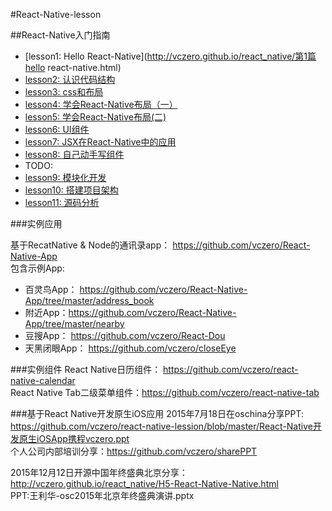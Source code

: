 #React-Native-lesson

##React-Native入门指南

+ [lesson1: Hello React-Native](http://vczero.github.io/react_native/第1篇hello react-native.html)
+ [lesson2: 认识代码结构](http://vczero.github.io/react_native/第2篇认识代码结构.html)
+ [lesson3: css和布局](http://vczero.github.io/react_native/第3篇css和布局.html)
+ [lesson4: 学会React-Native布局（一）](http://vczero.github.io/react_native/第4篇学会react-native布局.html)
+ [lesson5: 学会React-Native布局(二)](http://vczero.github.io/react_native/第4篇react-native布局实战（二）.html)
+ [lesson6: UI组件](http://vczero.github.io/react_native/第5篇ui组件.html)
+ [lesson7: JSX在React-Native中的应用](http://vczero.github.io/react_native/第6篇jsx在react-native中的应用.html)
+ [lesson8: 自己动手写组件](http://vczero.github.io/react_native/%E7%AC%AC7%E7%AF%87%E5%8A%A8%E6%89%8B%E5%86%99%E7%BB%84%E4%BB%B6.html)
+ TODO:
+ [lesson9: 模块化开发]()
+ [lesson10: 搭建项目架构]()
+ [lesson11: 源码分析]()


###实例应用

基于RecatNative & Node的通讯录app： https://github.com/vczero/React-Native-App          
包含示例App:             

+ 百灵鸟App： https://github.com/vczero/React-Native-App/tree/master/address_book
+ 附近App：https://github.com/vczero/React-Native-App/tree/master/nearby 
+ 豆搜App： https://github.com/vczero/React-Dou
+ 天黑闭眼App： https://github.com/vczero/closeEye


###实例组件
React Native日历组件： https://github.com/vczero/react-native-calendar              
React Native Tab二级菜单组件：https://github.com/vczero/react-native-tab

###基于React Native开发原生iOS应用
2015年7月18日在oschina分享PPT: https://github.com/vczero/react-native-lession/blob/master/React-Native开发原生iOSApp携程vczero.ppt         
个人公司内部培训分享：https://github.com/vczero/sharePPT         
 

2015年12月12日开源中国年终盛典北京分享：http://vczero.github.io/react_native/H5-React-Native-Native.html            
PPT:王利华-osc2015年北京年终盛典演讲.pptx    
       



